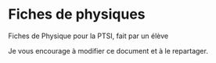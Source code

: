 # Fiches de physiques
Fiches de Physique pour la PTSI, fait par un élève

Je vous encourage à modifier ce document et à le repartager.
